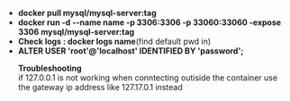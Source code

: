 <ul>
<li><strong>docker pull mysql/mysql-server:tag</strong></li>
<li><strong>docker run -d --name name -p 3306:3306 -p 33060:33060 -expose 3306 mysql/mysql-server:tag</strong></li>
<li><strong>Check logs : docker logs name</strong>(find default pwd in)</li>  
 <li><strong>ALTER USER 'root'@'localhost' IDENTIFIED BY 'password';</strong></li>  
  
 <strong>Troubleshooting</strong></br>if 127.0.0.1 is not working when conntecting outiside the container use the gateway ip address like 127.17.0.1 instead
</ul>


